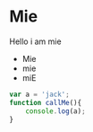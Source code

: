 # Mie

Hello i am mie

- Mie
- mie
- miE

````js
var a = 'jack';
function callMe(){
    console.log(a);
}
````